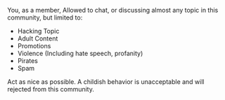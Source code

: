 You, as a member, Allowed to chat, or discussing almost any topic in this community, but limited to:

- Hacking Topic
- Adult Content
- Promotions
- Violence (Including hate speech, profanity)
- Pirates
- Spam

Act as nice as possible. A childish behavior is unacceptable and will rejected from this community.
